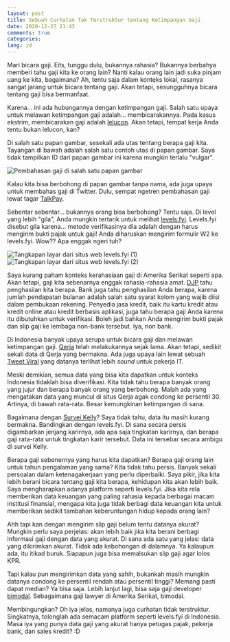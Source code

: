 ```yaml
---
layout: post
title: Sebuah Curhatan Tak Terstruktur tentang Ketimpangan Gaji
date: 2020-12-27 21:43
comments: true
categories:
lang: id
---
```



Mari bicara gaji. Eits, tunggu dulu, bukannya rahasia?
Bukannya berbahya memberi tahu gaji kita ke orang lain?
Nanti kalau orang lain jadi suka pinjam uang ke kita,
bagaimana? Ah, tentu saja dalam konteks lokal, rasanya
sangat jarang untuk bicara tentang gaji. Akan tetapi,
sesungguhnya bicara tentang gaji bisa bermanfaat.

Karena... ini ada hubungannya dengan ketimpangan gaji. Salah
satu upaya untuk melawan ketimpangan gaji adalah...
membicarakannya. Pada kasus ekstrim, membicarakan gaji
adalah [lelucon](https://www.youtube.com/watch?v=7xH7eGFuSYI). Akan tetapi, tempat kerja Anda tentu
bukan lelucon, kan?

Di salah satu papan gambar, sesekali ada utas tentang
berapa gaji kita. Tayangan di bawah adalah salah satu
contoh utas di papan gambar. Saya tidak tampilkan ID
dari papan gambar ini karena mungkin terlalu "vulgar".

![Pembahasan gaji di salah satu papan gambar](/images/post/pay-inequality.png)

Kalau kita bisa berbohong di papan gambar tanpa nama,
ada juga upaya untuk membahas gaji di Twitter. Dulu,
sempat ngetren pembahasan gaji lewat tagar [TalkPay](https://www.theguardian.com/us-news/2015/may/02/talkpay-income-inequality-twitter-gender-pay-gap).

Sebentar sebentar... bukannya orang bisa berbohong?
Tentu saja. Di level yang lebih "gila", Anda mungkin
tertarik untuk melihat [levels.fyi](https://levels.fyi).
Levels.fyi disebut gila karena... metode verifikasinya
dia adalah dengan harus mengirim bukti pajak untuk gaji!
Anda diharuskan mengirim formulir W2 ke levels.fyi.
Wow?? Apa enggak ngeri tuh?

![Tangkapan layar dari situs web levels.fyi (1)](/images/post/levels-fyi-1.png)
![Tangkapan layar dari situs web levels.fyi (2)](/images/post/levels-fyi-2.png)

Saya kurang paham konteks kerahasiaan gaji di Amerika Serikat seperti apa.
Akan tetapi, gaji kita sebenarnya enggak rahasia-rahasia amat.
[DJP](https://djpb.kemenkeu.go.id) tahu penghasilan kita berapa.
Bank juga tahu penghasilan Anda berapa, karena jumlah pendapatan
bulanan adalah salah satu syarat kolom yang wajib diisi dalam
pembukaan rekening. Penyedia jasa kredit, baik itu kartu kredit
atau kredit online atau kredit berbasis aplikasi, juga tahu
berapa gaji Anda karena itu dibutuhkan untuk verifikasi.
Boleh jadi bahkan Anda mengirim bukti pajak dan slip gaji ke
lembaga non-bank tersebut. Iya, non bank.

Di Indonesia banyak upaya serupa untuk bicara gaji dan
melawan ketimpangan gaji. [Qerja](https://www.qerja.com/) telah
melakukannya sejak lama. Akan tetapi, sedikit sekali data di Qerja
yang bermakna. Ada juga upaya lain lewat sebuah
[Tweet Viral](https://twitter.com/petrabarus/status/1228607065481809921)
yang datanya terlihat lebih *sound* untuk pekerja IT.

Meski demikian, semua data yang bisa kita dapatkan untuk konteks Indonesia tidaklah
bisa diverifikasi. Kita tidak tahu berapa banyak orang
yang jujur dan berapa banyak orang yang berbohong. Malah
ada yang mengatakan data yang muncul di situs Qerja agak
condong ke persentil 30. Artinya, di bawah rata-rata. Besar
kemungkinan ketimpangan di sana.

Bagaimana dengan [Survei Kelly](https://www.kellyservices.co.id/salary-guide-2020/)?
Saya tidak tahu, data itu masih kurang bermakna. Bandingkan dengan levels.fyi.
Di sana secara persis digambarkan jenjang karirnya, ada apa saja
tingkatan karirnya, dan berapa gaji rata-rata untuk tingkatan karir tersebut.
Data ini tersebar secara ambigu di survei Kelly.

Berapa gaji sebenernya yang harus kita dapatkan? Berapa
gaji orang lain untuk tahun pengalaman yang sama? Kita
tidak tahu persis. Banyak sekali persoalan dalam ketenagakerjaan
yang perlu diperbaiki. Saya pikir, jika kita lebih berani
bicara tentang gaji kita berapa, kehidupan kita akan lebih
baik. Saya mengharapkan adanya platform seperti levels.fyi.
Jika kita rela memberikan data keuangan yang paling rahasia
kepada berbagai macam institusi finansial, mengapa kita
juga tidak berbagi data keuangan kita untuk memberikan
sedikit tambahan keberuntungan hidup kepada orang lain?

Ahh tapi kan dengan mengirim slip gaji belum tentu
datanya akurat? Mungkin perlu saya perjelas: akan lebih
baik jika kita berani berbagi informasi gaji dengan
data yang akurat. Di sana ada satu yang jelas: data
yang dikirimkan akurat. Tidak ada kebohongan di dalamnya.
Ya kalaupun ada, itu itikad buruk. Siapapun juga bisa
memalsukan slip gaji agar lolos KPR.

Tapi kalau pun mengirimkan data yang sahih, bukankah
masih mungkin datanya condong ke persentil rendah atau
persentil tinggi? Memang pasti dapat median? Ya bisa saja.
Lebih lanjut lagi, bisa saja gaji developer [bimodal](https://danluu.com/bimodal-compensation/).
Sebagaimana gaji lawyer di Amerika Serikat, bimodal.

Membingungkan? Oh iya jelas, namanya juga curhatan
tidak terstruktur. Singkatnya, tolonglah ada semacam
platform seperti levels.fyi di Indonesia. Masa iya yang
punya data gaji yang akurat hanya petugas pajak, pekerja
bank, dan sales kredit? :D
